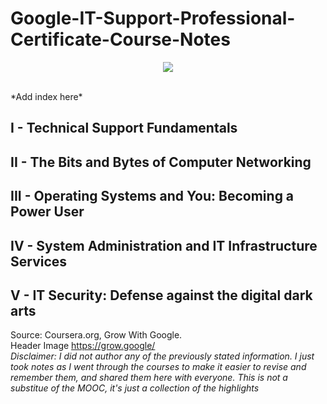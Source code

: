 # Google-IT-Support-Professional-Certificate-Course-Notes
<p align="center">
  <img src="https://grow.google/static/images/logo_GwG.svg">
</p>
<br>
*Add index here*

## I - Technical Support Fundamentals
## II - The Bits and Bytes of Computer Networking
## III - Operating Systems and You: Becoming a Power User
## IV - System Administration and IT Infrastructure Services
## V - IT Security: Defense against the digital dark arts

Source: Coursera.org, Grow With Google. <br>
Header Image https://grow.google/ <br>
*Disclaimer: I did not author any of the previously stated information. I just took notes as I went through the courses to make it easier to revise and remember them, and shared them here with everyone. This is not a substitue of the MOOC, it's just a collection of the highlights*
